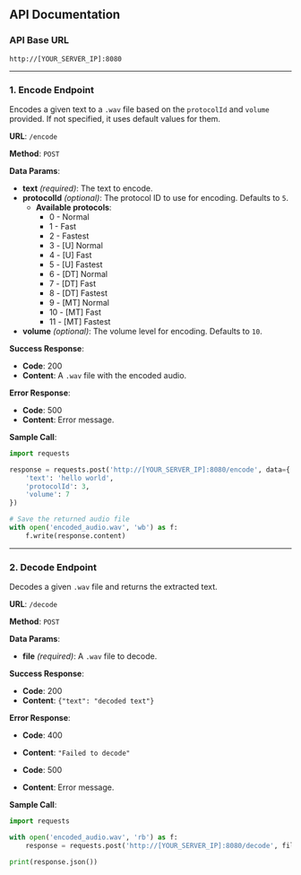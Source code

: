 ## API Documentation

### API Base URL

`http://[YOUR_SERVER_IP]:8080`

---

### 1. Encode Endpoint

Encodes a given text to a `.wav` file based on the `protocolId` and `volume` provided. If not specified, it uses default values for them.

**URL**: `/encode`

**Method**: `POST`

**Data Params**:

- **text** *(required)*: The text to encode.
- **protocolId** *(optional)*: The protocol ID to use for encoding. Defaults to `5`.
  - **Available protocols**:
    - 0  - Normal
    - 1  - Fast
    - 2  - Fastest
    - 3  - [U] Normal
    - 4  - [U] Fast
    - 5  - [U] Fastest
    - 6  - [DT] Normal
    - 7  - [DT] Fast
    - 8  - [DT] Fastest
    - 9  - [MT] Normal
    - 10 - [MT] Fast
    - 11 - [MT] Fastest
- **volume** *(optional)*: The volume level for encoding. Defaults to `10`.

**Success Response**:

- **Code**: 200
- **Content**: A `.wav` file with the encoded audio.

**Error Response**:

- **Code**: 500
- **Content**: Error message.

**Sample Call**:

```python
import requests

response = requests.post('http://[YOUR_SERVER_IP]:8080/encode', data={
    'text': 'hello world',
    'protocolId': 3,
    'volume': 7
})

# Save the returned audio file
with open('encoded_audio.wav', 'wb') as f:
    f.write(response.content)
```

---

### 2. Decode Endpoint

Decodes a given `.wav` file and returns the extracted text.

**URL**: `/decode`

**Method**: `POST`

**Data Params**:

- **file** *(required)*: A `.wav` file to decode.

**Success Response**:

- **Code**: 200
- **Content**: `{"text": "decoded text"}`

**Error Response**:

- **Code**: 400
- **Content**: `"Failed to decode"`

- **Code**: 500
- **Content**: Error message.

**Sample Call**:

```python
import requests

with open('encoded_audio.wav', 'rb') as f:
    response = requests.post('http://[YOUR_SERVER_IP]:8080/decode', files={'file': f})

print(response.json())
```
